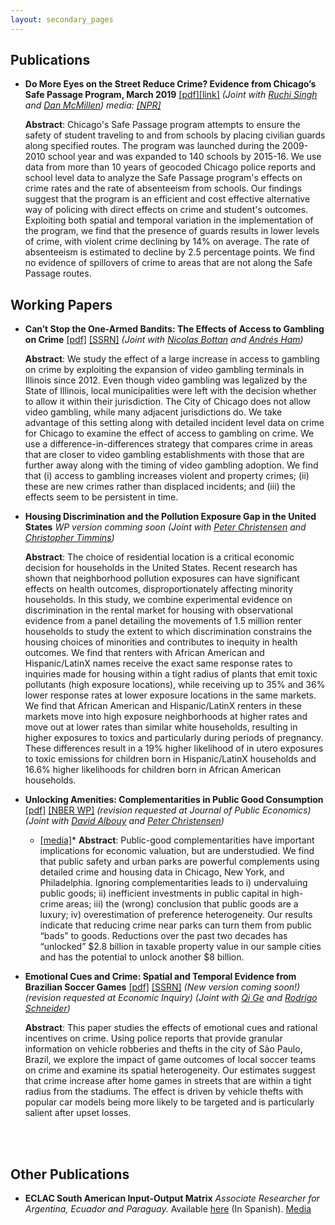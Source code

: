 ```yaml
---
layout: secondary_pages
---
```


## Publications

* **Do More Eyes on the Street Reduce Crime? Evidence from Chicago’s Safe Passage Program, March 2019** [[pdf]](/assets/Safe_Passage_JUE)[[link]](https://www.sciencedirect.com/science/article/pii/S0094119019300014)
	*(Joint with [Ruchi Singh](http://www.ruchisingh.net/) and [Dan McMillen](https://sites.google.com/site/danielpmcmillen/home))*
	*media: [[NPR]](https://n.pr/2kZ9HDh)*

	**Abstract**:
   Chicago's Safe Passage program attempts to ensure the safety of student traveling to and from schools by placing civilian guards along specified routes. The program was launched during the 2009-2010 school year and was expanded to 140 schools by 2015-16. We use data from more than 10 years of geocoded Chicago police reports and school level data to analyze the Safe Passage program's effects on crime rates and the rate of absenteeism from schools. Our findings suggest that the program is an efficient and cost effective alternative way of policing with direct effects on crime and student's outcomes. Exploiting both spatial and temporal variation in the implementation of the program, we find that the presence of guards results in lower levels of crime, with violent crime declining by 14% on average. The rate of absenteeism is estimated to decline by 2.5 percentage points. We find no evidence of spillovers of crime to areas that are not along the Safe Passage routes.


## Working Papers

* **Can’t Stop the One-Armed Bandits: The Effects of Access to Gambling on Crime** [[pdf]](/assets/Unlocking_Amenities.pdf) [[SSRN]](https://ssrn.com/abstract=3020332)
	*(Joint with [Nicolas Bottan](http://publish.illinois.edu/nicolasbottan/) and [Andrés Ham](https://publish.illinois.edu/andresham/))*
	
	**Abstract**:
	We study the effect of a large increase in access to gambling on crime by exploiting the expansion of video gambling terminals in Illinois since 2012. Even though video gambling was legalized by the State of Illinois, local municipalities were left with the decision whether to allow it within their jurisdiction. The City of Chicago does not allow video gambling, while many adjacent jurisdictions do. We take advantage of this setting along with detailed incident level data on crime for Chicago to examine the effect of access to gambling on crime. We use a difference-in-differences strategy that compares crime in areas that are closer to video gambling establishments with those that are further away along with the timing of video gambling adoption. We find that (i) access to gambling increases violent and property crimes; (ii) these are new crimes rather than displaced incidents; and (iii) the effects seem to be persistent in time.

* **Housing Discrimination and the Pollution Exposure Gap in the United States** *WP version comming soon*
	*(Joint with [Peter Christensen](http://www.peterchristensen.net/) and [Christopher Timmins](https://sites.duke.edu/christophertimmins/))*

	**Abstract**:
	The choice of residential location is a critical economic decision for households in the United States. Recent research has shown that neighborhood pollution exposures can have significant effects on health outcomes, disproportionately affecting minority households. In this study, we combine experimental evidence on discrimination in the rental market for housing with observational evidence from a panel detailing the movements of 1.5 million renter households to study the extent to which discrimination constrains the housing choices of minorities and contributes to inequity in health outcomes.  We find that renters with African American and Hispanic/LatinX names receive the exact same response rates to inquiries made for housing within a tight radius of plants that emit toxic pollutants (high exposure locations), while receiving up to 35% and 36% lower response rates at lower exposure locations in the same markets.  We find that African American and Hispanic/LatinX renters in these markets move into high exposure neighborhoods at higher rates and move out at lower rates than similar white households, resulting in higher exposures to toxics and particularly during periods of pregnancy.  These differences result in a 19% higher likelihood of in utero exposures to toxic emissions for children born in Hispanic/LatinX households and 16.6%  higher likelihoods for children born in African American households.



* **Unlocking Amenities: Complementarities in Public Good Consumption** [[pdf]](/assets/Unlocking_Amenities.pdf) [[NBER WP]](https://www.nber.org/papers/w25107) *(revision requested at Journal of Public Economics)* 
	*(Joint with [David Albouy](http://davidalbouy.net/) and [Peter Christensen](http://www.peterchristensen.net/))*
	* [[media]](https://nyti.ms/2ztMhZZ)*
	**Abstract**:
	Public-good complementarities have important implications for economic valuation, but are understudied. We find that public safety and urban parks are powerful complements using detailed crime and housing data in Chicago, New York, and Philadelphia. Ignoring complementarities leads to i) undervaluing public goods; ii) inefficient investments in public capital in high-crime areas; iii) the (wrong) conclusion that public goods are a luxury; iv) overestimation of preference heterogeneity. Our results indicate that reducing crime near parks can turn them from public “bads” to goods. Reductions over the past two decades has “unlocked” $2.8 billion in taxable property value in our sample cities and has the potential to unlock another $8 billion.


* **Emotional Cues and Crime: Spatial and Temporal Evidence from Brazilian Soccer Games**  [[pdf]](/assets/Soccer_Robbery.pdf) [[SSRN]](https://papers.ssrn.com/sol3/papers.cfm?abstract_id=3289286) *(New version coming soon!)* *(revision requested at Economic Inquiry)* 
	*(Joint with [Qi Ge](https://qi-ge.weebly.com/) and [Rodrigo Schneider](https://sites.google.com/view/rodrigoaraujoschneider))*

	**Abstract**:
	This paper studies the effects of emotional cues and rational incentives on crime. Using police reports that provide granular information on vehicle robberies and thefts in the city of São Paulo, Brazil, we explore the impact of game outcomes of local soccer teams on crime and examine its spatial heterogeneity. Our estimates suggest that crime increase after home games in streets that are within a tight radius from the stadiums. The effect is driven by vehicle thefts with popular car models being more likely to be targeted and is particularly salient after upset losses.

<br>



<br>

## Other Publications

* **ECLAC South American Input-Output Matrix** *Associate Researcher for Argentina, Ecuador and Paraguay.* Available [here](http://www.cepal.org/es/publicaciones/40271-la-matriz-insumo-producto-america-sur-principales-supuestos-consideraciones) (In Spanish). [Media](http://www.cepal.org/es/notas/la-cepal-ipea-publican-la-matriz-insumo-producto-america-sur) 

